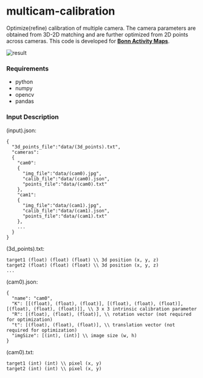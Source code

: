 # multicam-calibration

Optimize(refine) calibration of multiple camera. The camera parameters are obtained from 3D-2D matching and are further optimized from 2D points across cameras. This code is developed for [**Bonn Activity Maps**](https://cg.cs.uni-bonn.de/en/publications/paper-details/bonn_activity_maps_arxiv/).



![result](https://user-images.githubusercontent.com/19196641/89715651-6bd35800-d9a7-11ea-85e1-fb7fb6adb472.png)


### Requirements 

* python
* numpy
* opencv
* pandas

### Input Description
(input).json:
```
{
  "3d_points_file":"data/(3d_points).txt",
  "cameras":
  {
    "cam0": 
    {
      "img_file":"data/(cam0).jpg",
      "calib_file":"data/(cam0).json",
      "points_file":"data/(cam0).txt"
    },
    "cam1": 
    {
      "img_file":"data/(cam1).jpg",
      "calib_file":"data/(cam1).json",
      "points_file":"data/(cam1).txt"
    },
    ...
  }
}
```

(3d_points).txt:
```
target1 (float) (float) (float) \\ 3d position (x, y, z)
target2 (float) (float) (float) \\ 3d position (x, y, z)
...
```

(cam0).json:
```
{
  "name": "cam0", 
  "K": [[(float), (float), (float)], [(float), (float), (float)], [(float), (float), (float)]], \\ 3 x 3 intrinsic calibration parameter 
  "R": [(float), (float), (float)], \\ rotation vector (not required for optimization)
  "t": [(float), (float), (float)], \\ translation vector (not required for optimization)
  "imgSize": [(int), (int)] \\ image size (w, h)
}
```

(cam0).txt:
```
target1 (int) (int) \\ pixel (x, y)
target2 (int) (int) \\ pixel (x, y)
```
